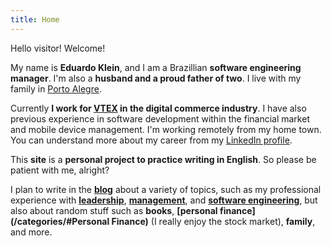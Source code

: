 ```yaml
---
title: Home
---
```


Hello visitor! Welcome!

My name is **Eduardo Klein**, and I am a Brazillian **software engineering manager**. I'm also a **husband and a proud father of two**. I live with my family in [Porto Alegre](https://en.wikipedia.org/wiki/Porto_Alegre).

Currently **I work for [VTEX](https://vtex.com/) in the digital commerce industry**. I have also previous experience in software development within the financial market and mobile device management. I'm working remotely from my home town. You can understand more about my career from my [LinkedIn profile](https://www.linkedin.com/in/eduardopklein/).

This **site** is a **personal project to practice writing in English**. So please be patient with me, alright?

I plan to write in the **[blog](/blog)** about a variety of topics, such as my professional experience with **[leadership](/leadership)**, **[management](/mgmt)**, and **[software engineering](/mgmt/swe)**, but also about random stuff such as **books**, **[personal finance](/categories/#Personal Finance)** (I really enjoy the stock market), **family**, and more.
